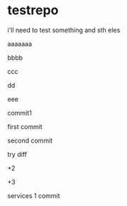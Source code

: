 # testrepo

i'll need to test something
and sth eles


aaaaaaa

bbbb

ccc

dd

eee

commit1

first commit

second commit

try diff

+2

+3

services 1 commit
